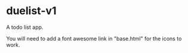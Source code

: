 # duelist-v1
A todo list app.


You will need to add a font awesome link in "base.html" for the icons to work.
